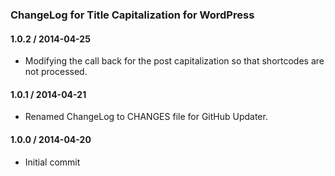 ### ChangeLog for Title Capitalization for WordPress

#### 1.0.2 / 2014-04-25

* Modifying the call back for the post capitalization so that shortcodes are not processed.

#### 1.0.1 / 2014-04-21

* Renamed ChangeLog to CHANGES file for GitHub Updater.

#### 1.0.0 / 2014-04-20

* Initial commit

